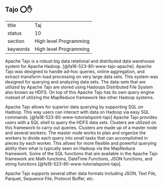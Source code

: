 ## Tajo :o::hand:


|          |                        |
| -------- | ---------------------- |
| title    | Taj                    | 
| status   | 10                     |
| section  | High level Programming |
| keywords | High level Programming |


Apache Tajo is a robust big data relational and distributed data warehouse system for Apache Hadoop. [@fa18-523-80-www-tajo-apache].  Apache Tajo was designed to handle ad-hoc queries, online aggregation, and extract-transform-load processing on very large data sets.  This system was designed for querying and analyzing data sets.  The data-sets that are utilized by Apache Tajo are stored using Hadoops Distributed File System also known as HDFS.  On top of this Apache Tajo has its own query engine instead of utilizing the MapReduce framework like other Hadoop systems.    

Apache Tajo allows for superior data querying by supporting SQL on Hadoop.  This way users can interact with data on Hadoop via easy SQL commands. [@fa18-523-80-www-tutorialspoint-tajo]  Apache Tajo provides users with a SQL shell to query the HDFS data sets.  Clusters are utilized on this framework to carry out queries.  Clusters are made up of a master node and several workers.  The master node works to plan and organize the workers to divide each query into small tasks that can accomplished in pieces by each worker.  This allows for more flexible and powerful querying ability then what is typically seen on Hadoop via the MapReduce framework.  Some of the SQL functions that are available in the Apache Tajo framework are Math functions, DateTime Functions, JSON functions, and string functions [@fa18-523-80-www-tutorialspoint-tajo].

Apache Tajo supports several other data formats including JSON, Text File, Parquet, Sequence File, Protocol Buffer, etc.  
